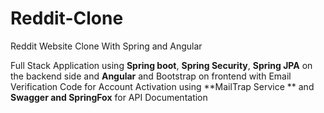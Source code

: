 # Reddit-Clone
Reddit Website Clone With Spring and Angular

Full Stack Application using **Spring boot**, **Spring Security**, **Spring JPA** on the backend side and 
**Angular** and Bootstrap on frontend with Email Verification Code for Account Activation using **MailTrap Service **
and **Swagger and SpringFox** for API Documentation

